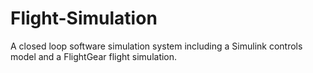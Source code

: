 # Flight-Simulation
A closed loop software simulation system including a Simulink controls model and a FlightGear flight simulation.
